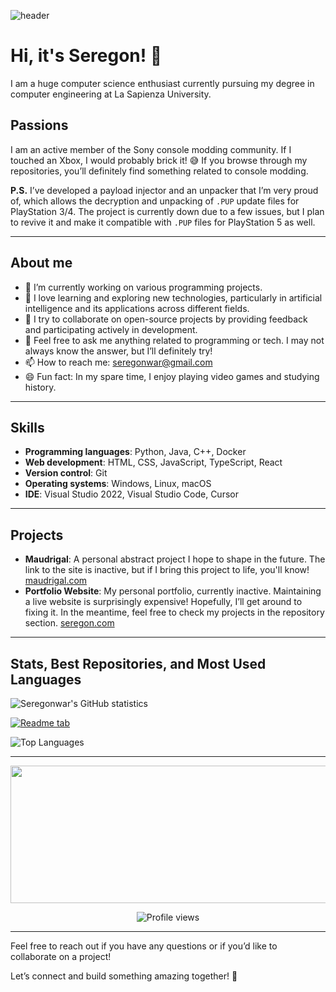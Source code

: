 ![header](https://capsule-render.vercel.app/api?type=waving&color=0:ffffff,100:000000&height=200&section=header&text=Seregon&fontSize=90&fontColor=ffffff&animation=fadeIn&fontAlignY=45&rotate=0)

# Hi, it's Seregon! 👋
I am a huge computer science enthusiast currently pursuing my degree in computer engineering at La Sapienza University.

## Passions
I am an active member of the Sony console modding community. If I touched an Xbox, I would probably brick it! 😅 If you browse through my repositories, you’ll definitely find something related to console modding.

**P.S.** I’ve developed a payload injector and an unpacker that I’m very proud of, which allows the decryption and unpacking of `.PUP` update files for PlayStation 3/4. The project is currently down due to a few issues, but I plan to revive it and make it compatible with `.PUP` files for PlayStation 5 as well.

---

## About me

- 🔭 I’m currently working on various programming projects.
- 🌱 I love learning and exploring new technologies, particularly in artificial intelligence and its applications across different fields.
- 👯 I try to collaborate on open-source projects by providing feedback and participating actively in development.
- 💬 Feel free to ask me anything related to programming or tech. I may not always know the answer, but I’ll definitely try!
- 📫 How to reach me: [seregonwar@gmail.com](mailto:seregonwar@gmail.com)
- 😄 Fun fact: In my spare time, I enjoy playing video games and studying history.

---

## Skills
- **Programming languages**: Python, Java, C++, Docker
- **Web development**: HTML, CSS, JavaScript, TypeScript, React
- **Version control**: Git
- **Operating systems**: Windows, Linux, macOS
- **IDE**: Visual Studio 2022, Visual Studio Code, Cursor

---

## Projects
- **Maudrigal**: A personal abstract project I hope to shape in the future. The link to the site is inactive, but if I bring this project to life, you'll know! [maudrigal.com](https://www.maudrigal.com)
- **Portfolio Website**: My personal portfolio, currently inactive. Maintaining a live website is surprisingly expensive! Hopefully, I’ll get around to fixing it. In the meantime, feel free to check my projects in the repository section. [seregon.com](https://www.seregon.com)

---

## Stats, Best Repositories, and Most Used Languages

![Seregonwar's GitHub statistics](https://github-readme-stats.vercel.app/api?username=seregonwar&show_icons=true&theme=highcontrast&hide_border=true&border_radius=5&card_width=800)

[![Readme tab](https://github-readme-stats.vercel.app/api/pin/?username=seregonwar&repo=APFU-PupFileUnziper&theme=highcontrast&hide_border=true&border_radius=5&card_width=800)](https://github.com/seregonwar/APFU-PupFileUnziper)

![Top Languages](https://github-readme-stats.vercel.app/api/top-langs/?username=seregonwar&private=true&size_weight=0.5&count_weight=0.5&theme=highcontrast&hide_border=true&border_radius=5&card_width=800)

---

<p align="center">
  <img width="800" height="220" src="https://streak-stats.demolab.com?user=seregonwar&theme=highcontrast&hide_border=true&border_radius=5&card_width=800">
</p>

<div id="header" align="center">
  <img src="https://komarev.com/ghpvc/?username=seregonwar&style=for-the-badge&color=orange" alt="Profile views"/>
</div>

---

Feel free to reach out if you have any questions or if you’d like to collaborate on a project!

Let’s connect and build something amazing together! 🚀
